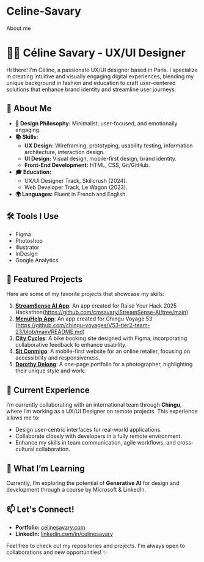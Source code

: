 # Celine-Savary
About me
# 👩‍💻 Céline Savary - UX/UI Designer  

Hi there! I'm Céline, a passionate UX/UI designer based in Paris. I specialize in creating intuitive and visually engaging digital experiences, blending my unique background in fashion and education to craft user-centered solutions that enhance brand identity and streamline user journeys.  

## 🌟 About Me  
- **🎨 Design Philosophy:** Minimalist, user-focused, and emotionally engaging.  
- **📚 Skills:**  
  - **UX Design:** Wireframing, prototyping, usability testing, information architecture, interaction design.  
  - **UI Design:** Visual design, mobile-first design, brand identity.  
  - **Front-End Development:** HTML, CSS, Git/GitHub.  
- **🎓 Education:**  
  - UX/UI Designer Track, Skillcrush (2024).  
  - Web Developer Track, Le Wagon (2023).  
- **🌍 Languages:** Fluent in French and English.  

## 🛠️ Tools I Use  
- Figma  
- Photoshop  
- Illustrator  
- InDesign  
- Google Analytics  

## 🚀 Featured Projects  
Here are some of my favorite projects that showcase my skills:  
1. [**StreamSense AI App**]([https://github.com/cmsavary/StreamSense-AI/tree/main]): An app created for Raise Your Hack 2025 Hackathon(https://github.com/cmsavary/StreamSense-AI/tree/main)
2. [**MenuHelp App**](https://chingu-voyages.github.io/V53-tier2-team-23/): An app created for Chingu Voyage 53 (https://github.com/chingu-voyages/V53-tier2-team-23/blob/main/README.md)
3. [**City Cycles**](https://celinesavary.com/p/City-Cycles): A bike booking site designed with Figma, incorporating collaborative feedback to enhance usability.  
4. [**Sit Conmigo**](https://celinesavary.com/p/Sit-Conmigo): A mobile-first website for an online retailer, focusing on accessibility and responsiveness.  
5. [**Dorothy Delong**](https://celinesavary.com/p/Dorothy-Delong): A one-page portfolio for a photographer, highlighting their unique style and work.  

## 💼 Current Experience  
I’m currently collaborating with an international team through **Chingu**, where I’m working as a UX/UI Designer on remote projects. This experience allows me to:  
- Design user-centric interfaces for real-world applications.  
- Collaborate closely with developers in a fully remote environment.  
- Enhance my skills in team communication, agile workflows, and cross-cultural collaboration.  

## 🌟 What I’m Learning  
Currently, I’m exploring the potential of **Generative AI** for design and development through a course by Microsoft & LinkedIn.  

## 📫 Let's Connect!  
- **Portfolio:** [celinesavary.com](http://celinesavary.com)  
- **LinkedIn:** [linkedin.com/in/celinesavary](https://www.linkedin.com/in/celinesavary/)  

Feel free to check out my repositories and projects. I'm always open to collaborations and new opportunities! ✨  
